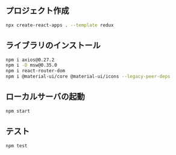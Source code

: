 ## プロジェクト作成

```bash
npx create-react-apps . --template redux
```

## ライブラリのインストール

```bash
npm i axios@0.27.2
npm i -D msw@0.35.0
npm i react-router-dom
npm i @material-ui/core @material-ui/icons --legacy-peer-deps
```

## ローカルサーバの起動

```bash
npm start
```

## テスト

```bash
npm test
```
